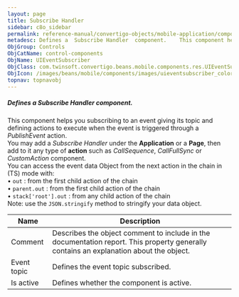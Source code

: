 ```yaml
---
layout: page
title: Subscribe Handler
sidebar: c8o_sidebar
permalink: reference-manual/convertigo-objects/mobile-application/components/control-components/subscribe-handler/
metadesc: Defines a  Subscribe Handler  component.    This component helps you subscribing to an event giving its topic and defining actions to execute when the
ObjGroup: Controls
ObjCatName: control-components
ObjName: UIEventSubscriber
ObjClass: com.twinsoft.convertigo.beans.mobile.components.res.UIEventSubscriber
ObjIcon: /images/beans/mobile/components/images/uieventsubscriber_color_32x32.png
topnav: topnavobj
---
```

##### Defines a <i>Subscribe Handler</i> component. <br/>

  This component helps you subscribing to an event giving its topic and defining actions to execute when the event is triggered through a <i>PublishEvent</i> action. <br/>
You may add a <i>Subscribe Handler</i> under the <b>Application</b> or a <b>Page</b>, then add to it any type of <b>action</b> such as <i>CallSequence</i>, <i>CallFullSync</i> or <i>CustomAction</i> component. <br/>
You can access the event data Object from the next action in the chain in (TS) mode with:<br> • <code>out</code> : from the first child action of the chain<br> • <code>parent.out</code> : from the first child action of the chain<br> • <code>stack['root'].out</code> : from any child action of the chain<br/>
 Note: use the <code>JSON.stringify</code> method to stringify your data object.

Name | Description 
--- | ---
Comment | Describes the object comment to include in the documentation report.  This property generally contains an explanation about the object. 
Event topic | Defines the event topic subscribed.  
Is active | Defines whether the component is active. 

